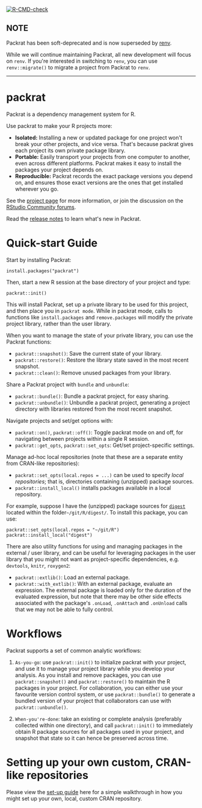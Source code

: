 
<!-- badges: start -->
[![R-CMD-check](https://github.com/rstudio/packrat/workflows/R-CMD-check/badge.svg)](https://github.com/rstudio/packrat/actions)
<!-- badges: end -->

## NOTE

Packrat has been soft-deprecated and is now superseded by
[renv](https://github.com/rstudio/renv).

While we will continue maintaining Packrat, all new development will focus on
`renv`. If you're interested in switching to `renv`, you can use
`renv::migrate()` to migrate a project from Packrat to `renv`.

---

# packrat

Packrat is a dependency management system for R.

Use packrat to make your R projects more:

* **Isolated:** Installing a new or updated package for one project won't break
  your other projects, and vice versa. That's because packrat gives each
  project its own private package library.
* **Portable:** Easily transport your projects from one computer to another,
  even across different platforms. Packrat makes it easy to install the
  packages your project depends on.
* **Reproducible:** Packrat records the exact package versions you depend on,
  and ensures those exact versions are the ones that get installed wherever you
  go.

See the [project page](https://rstudio.github.io/packrat/) for more information,
or join the discussion on the
[RStudio Community forums](https://community.rstudio.com).

Read the [release
notes](https://github.com/rstudio/packrat/blob/master/NEWS.md) to learn what's
new in Packrat.

# Quick-start Guide

Start by installing Packrat:

    install.packages("packrat")

Then, start a new R session at the base directory of your project and type:

    packrat::init()

This will install Packrat, set up a private library to be used for this
project, and then place you in `packrat mode`. While in packrat mode, calls to
functions like `install.packages` and `remove.packages` will modify the
private project library, rather than the user library.

When you want to manage the state of your private library, you can use the
Packrat functions:

- `packrat::snapshot()`: Save the current state of your library.
- `packrat::restore()`: Restore the library state saved in the most recent
  snapshot.
- `packrat::clean()`: Remove unused packages from your library.

Share a Packrat project with `bundle` and `unbundle`:
- `packrat::bundle()`: Bundle a packrat project, for easy sharing.
- `packrat::unbundle()`: Unbundle a packrat project, generating a project
  directory with libraries restored from the most recent snapshot.

Navigate projects and set/get options with:
- `packrat::on()`, `packrat::off()`: Toggle packrat mode on and off, for
  navigating between projects within a single R session.
- `packrat::get_opts`, `packrat::set_opts`: Get/set project-specific settings.

Manage ad-hoc local repositories (note that these are a separate entity from
CRAN-like repositories):
- `packrat::set_opts(local.repos = ...)` can be used to specify *local
  repositories*; that is, directories containing (unzipped) package sources.
- `packrat::install_local()` installs packages available in a local
  repository.

For example, suppose I have the (unzipped) package sources for
[`digest`](https://cran.r-project.org/package=digest) located
within the folder`~/git/R/digest/`. To install this package, you can use:

    packrat::set_opts(local.repos = "~/git/R")
    packrat::install_local("digest")

There are also utility functions for using and managing packages in the
external / user library, and can be useful for leveraging packages in the user
library that you might not want as project-specific dependencies, e.g.
`devtools`, `knitr`, `roxygen2`:

- `packrat::extlib()`: Load an external package.
- `packrat::with_extlib()`: With an external package, evaluate an expression.
  The external package is loaded only for the duration of the evaluated
  expression, but note that there may be other side effects associated with
  the package's `.onLoad`, `.onAttach` and `.onUnload` calls that we may not
  be able to fully control.

# Workflows

Packrat supports a set of common analytic workflows:

1. `As-you-go`: use `packrat::init()` to initialize packrat with your project,
   and use it to manage your project library while you develop your analysis.
   As you install and remove packages, you can use `packrat::snapshot()` and
   `packrat::restore()` to maintain the R packages in your project. For
   collaboration, you can either use your favourite version control system, or
   use `packrat::bundle()` to generate a bundled version of your project that
   collaborators can use with `packrat::unbundle()`.

2. `When-you're-done`: take an existing or complete analysis (preferably
   collected within one directory), and call `packrat::init()` to immediately
   obtain R package sources for all packages used in your project, and snapshot
   that state so it can hence be preserved across time.

# Setting up your own custom, CRAN-like repositories

Please view the [set-up
guide](https://rstudio.github.io/packrat/custom-repos.html) here for a simple
walkthrough in how you might set up your own, local, custom CRAN repository.
